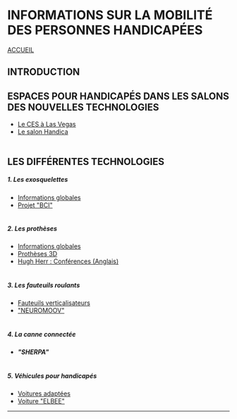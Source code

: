 # INFORMATIONS SUR LA MOBILITÉ DES PERSONNES HANDICAPÉES  
[ACCUEIL](index.md)
## INTRODUCTION  

## ESPACES POUR HANDICAPÉS DANS LES SALONS DES NOUVELLES TECHNOLOGIES 
* [Le CES à Las Vegas](ces.md)
* [Le salon Handica](handica.md)
<br/> <br/>
## LES DIFFÉRENTES TECHNOLOGIES
##### 1. Les exosquelettes 
- [Informations globales](exoprésent.md)
- [Projet "BCI"](BCI.md)
<br/><br/>
##### 2. Les prothèses
- [Informations globales](Prothèseinfo.md)
- [Prothèses 3D](Prothèse3D.md)
- [Hugh Herr : Conférences (Anglais)](Hughvidéo.md)
<br/><br/>
##### 3. Les fauteuils roulants
- [Fauteuils verticalisateurs](FauteuilVertical.md)
- ["NEUROMOOV"](Neuromoov.md)
<br/><br/>
##### 4. La canne connectée
- **_"SHERPA"_**
<br/><br/>
##### 5. Véhicules pour handicapés
- [Voitures adaptées](Voitureadaptée.md)
- [Voiture "ELBEE"](Elbee.md)

----------------------------------------------------------
<br/>

